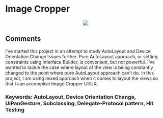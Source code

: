 # Image Cropper


<p align="center">
<img src="https://user-images.githubusercontent.com/18760280/31516359-9ecaf650-af98-11e7-8438-3dcc02e163da.PNG">
</p>

## Comments
I’ve started this project in an attempt to study AutoLayout and Device Orientation Change Issues further.
Pure AutoLayout approach, or setting constraints using Interface Builder, is convenient, but not powerful.
I’ve wanted to tackle the case where layout of the view is being constantly changed to the point where pure AutoLayout approach can’t do.
In this project, I am using mixed approach when it comes to layout the views so that I can accomplish Image Cropper UI/UX.

### Keywords: AutoLayout, Device Orientation Change, UIPanGesture, Subclassing, Delegate-Protocol pattern, Hit Testing
